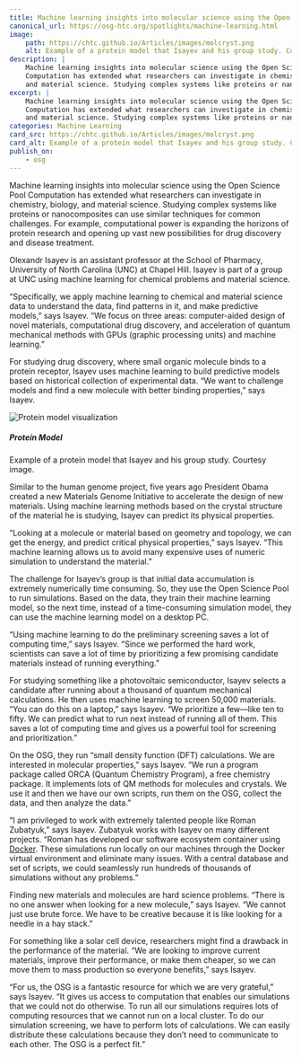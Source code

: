 ```yaml
---
title: Machine learning insights into molecular science using the Open Science Pool
canonical_url: https://osg-htc.org/spotlights/machine-learning.html  
image:
    path: https://chtc.github.io/Articles/images/molcryst.png
    alt: Example of a protein model that Isayev and his group study. Courtesy image.
description: |
    Machine learning insights into molecular science using the Open Science Pool
    Computation has extended what researchers can investigate in chemistry, biology, 
    and material science. Studying complex systems like proteins or nanocomposites can use similar techniques for common challenges.
excerpt: |
    Machine learning insights into molecular science using the Open Science Pool
    Computation has extended what researchers can investigate in chemistry, biology, 
    and material science. Studying complex systems like proteins or nanocomposites can use similar techniques for common challenges.
categories: Machine Learning
card_src: https://chtc.github.io/Articles/images/molcryst.png
card_alt: Example of a protein model that Isayev and his group study. Courtesy image.
publish_on:
    - osg
---
```


Machine learning insights into molecular science using the Open Science Pool
Computation has extended what researchers can investigate in chemistry, biology, and material science. Studying complex systems like proteins or nanocomposites can use similar techniques for common challenges. For example, computational power is expanding the horizons of protein research and opening up vast new possibilities for drug discovery and disease treatment.

Olexandr Isayev is an assistant professor at the School of Pharmacy, University of North Carolina (UNC) at Chapel Hill. Isayev is part of a group at UNC using machine learning for chemical problems and material science.

“Specifically, we apply machine learning to chemical and material science data to understand the data, find patterns in it, and make predictive models,” says Isayev. “We focus on three areas: computer-aided design of novel materials, computational drug discovery, and acceleration of quantum mechanical methods with GPUs (graphic processing units) and machine learning.”

For studying drug discovery, where small organic molecule binds to a protein receptor, Isayev uses machine learning to build predictive models based on historical collection of experimental data. “We want to challenge models and find a new molecule with better binding properties,” says Isayev.

<div class="row my-4">
  <div class="col-md-6">
    <img class="mr-3" alt="Protein model visualization" src="https://chtc.github.io/Articles/images/molcryst.png">
  </div>
  <div class="col-md-6">
    <h5 class="mt-0">Protein Model</h5>
    <p>Example of a protein model that Isayev and his group study. Courtesy image.</p>
  </div>
</div>

Similar to the human genome project, five years ago President Obama created a new Materials Genome Initiative to accelerate the design of new materials. Using machine learning methods based on the crystal structure of the material he is studying, Isayev can predict its physical properties.

“Looking at a molecule or material based on geometry and topology, we can get the energy, and predict critical physical properties,” says Isayev. “This machine learning allows us to avoid many expensive uses of numeric simulation to understand the material.”

The challenge for Isayev’s group is that initial data accumulation is extremely numerically time consuming. So, they use the Open Science Pool to run simulations. Based on the data, they train their machine learning model, so the next time, instead of a time-consuming simulation model, they can use the machine learning model on a desktop PC.

“Using machine learning to do the preliminary screening saves a lot of computing time,” says Isayev. “Since we performed the hard work, scientists can save a lot of time by prioritizing a few promising candidate materials instead of running everything.”

For studying something like a photovoltaic semiconductor, Isayev selects a candidate after running about a thousand of quantum mechanical calculations. He then uses machine learning to screen 50,000 materials. “You can do this on a laptop,” says Isayev. “We prioritize a few—like ten to fifty. We can predict what to run next instead of running all of them. This saves a lot of computing time and gives us a powerful tool for screening and prioritization.”

On the OSG, they run “small density function (DFT) calculations. We are interested in molecular properties,” says Isayev. “We run a program package called ORCA (Quantum Chemistry Program), a free chemistry package. It implements lots of QM methods for molecules and crystals. We use it and then we have our own scripts, run them on the OSG, collect the data, and then analyze the data.”

“I am privileged to work with extremely talented people like Roman Zubatyuk,” says Isayev. Zubatyuk works with Isayev on many different projects. “Roman has developed our software ecosystem container using [Docker](https://www.docker.com/what-docker). These simulations run locally on our machines through the Docker virtual environment and eliminate many issues. With a central database and set of scripts, we could seamlessly run hundreds of thousands of simulations without any problems.”

Finding new materials and molecules are hard science problems. “There is no one answer when looking for a new molecule,” says Isayev. “We cannot just use brute force. We have to be creative because it is like looking for a needle in a hay stack.”

For something like a solar cell device, researchers might find a drawback in the performance of the material. “We are looking to improve current materials, improve their performance, or make them cheaper, so we can move them to mass production so everyone benefits,” says Isayev.

“For us, the OSG is a fantastic resource for which we are very grateful,” says Isayev. “It gives us access to computation that enables our simulations that we could not do otherwise. To run all our simulations requires lots of computing resources that we cannot run on a local cluster. To do our simulation screening, we have to perform lots of calculations. We can easily distribute these calculations because they don’t need to communicate to each other. The OSG is a perfect fit.”


